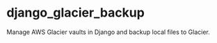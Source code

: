 django_glacier_backup
=====================

Manage AWS Glacier vaults in Django and backup local files to Glacier.
